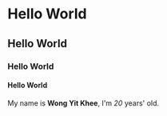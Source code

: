 # Hello World
## Hello World
### Hello World
#### Hello World

My name is **Wong Yit Khee**, I'm *20* years' old.
